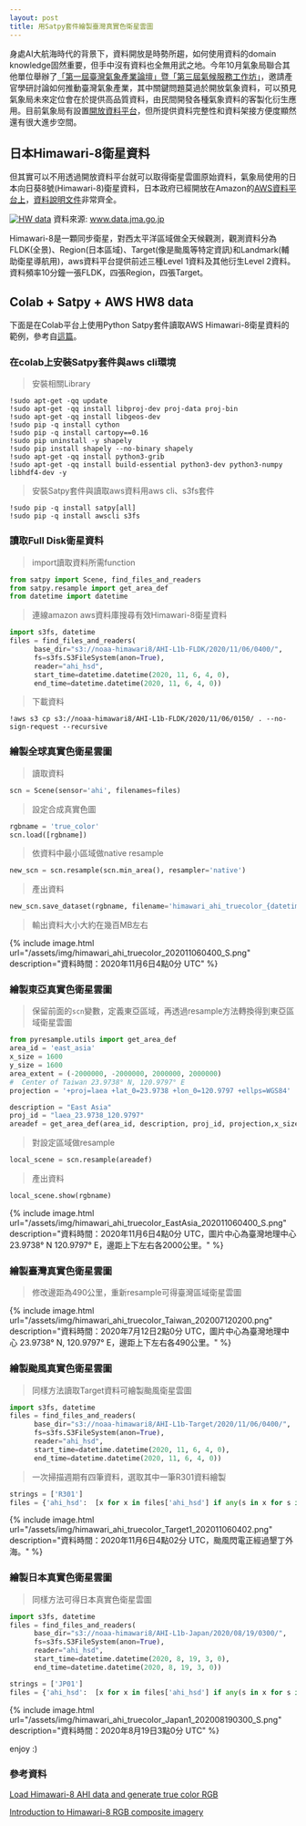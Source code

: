 ```yaml
---
layout: post
title: 用Satpy套件繪製臺灣真實色衛星雲圖
---
```


身處AI大航海時代的背景下，資料開放是時勢所趨，如何使用資料的domain knowledge固然重要，但手中沒有資料也全無用武之地。今年10月氣象局聯合其他單位舉辦了[「第一屆臺灣氣象產業論壇」暨「第三屆氣候服務工作坊」](https://www.weatherrisk.com/post/%E6%B0%A3%E8%B1%A1%E7%94%A2%E6%A5%AD%E7%99%BC%E5%B1%95%E5%8F%97%E5%88%B0%E9%87%8D%E8%A6%96)，邀請產官學研討論如何推動臺灣氣象產業，其中關鍵問題莫過於開放氣象資料，可以預見氣象局未來定位會在於提供高品質資料，由民間開發各種氣象資料的客製化衍生應用。目前氣象局有設置[開放資料平台](https://opendata.cwb.gov.tw/)，但所提供資料完整性和資料架接方便度顯然還有很大進步空間。

## 日本Himawari-8衛星資料

但其實可以不用透過開放資料平台就可以取得衛星雲圖原始資料，氣象局使用的日本向日葵8號(Himawari-8)衛星資料，日本政府已經開放在Amazon的[AWS資料平台上](https://registry.opendata.aws/noaa-himawari/)，[資料說明文件](https://www.data.jma.go.jp/mscweb/en/himawari89/space_segment/spsg_ahi.html)非常齊全。

<a href="https://www.data.jma.go.jp/mscweb/en/himawari89/space_segment/img/ahi_obs.png" target="_blank"><img src="https://www.data.jma.go.jp/mscweb/en/himawari89/space_segment/img/ahi_obs_s.png" alt="HW data"></a>
資料來源: www.data.jma.go.jp

Himawari-8是一顆同步衛星，對西太平洋區域做全天候觀測，觀測資料分為FLDK(全景)、Region(日本區域)、Target(像是颱風等特定資訊)和Landmark(輔助衛星導航用)，aws資料平台提供前述三種Level 1資料及其他衍生Level 2資料。資料頻率10分鐘一張FLDK，四張Region，四張Target。

## Colab + Satpy + AWS HW8 data

下面是在Colab平台上使用Python Satpy套件讀取AWS Himawari-8衛星資料的範例，參考自[這篇](https://github.com/pytroll/pytroll-examples/blob/master/satpy/ahi_true_color_pyspectral.ipynb)。

### 在colab上安裝Satpy套件與aws cli環境

> 安裝相關Library

```
!sudo apt-get -qq update
!sudo apt-get -qq install libproj-dev proj-data proj-bin
!sudo apt-get -qq install libgeos-dev
!sudo pip -q install cython
!sudo pip -q install cartopy==0.16
!sudo pip uninstall -y shapely
!sudo pip install shapely --no-binary shapely
!sudo apt-get -qq install python3-grib
!sudo apt-get -qq install build-essential python3-dev python3-numpy libhdf4-dev -y
```

> 安裝Satpy套件與讀取aws資料用aws cli、s3fs套件


```
!sudo pip -q install satpy[all] 
!sudo pip -q install awscli s3fs
```

### 讀取Full Disk衛星資料

> import讀取資料所需function

```python
from satpy import Scene, find_files_and_readers
from satpy.resample import get_area_def
from datetime import datetime
```

> 連線amazon aws資料庫搜尋有效Himawari-8衛星資料

```python
import s3fs, datetime
files = find_files_and_readers(
      base_dir="s3://noaa-himawari8/AHI-L1b-FLDK/2020/11/06/0400/",
      fs=s3fs.S3FileSystem(anon=True),
      reader="ahi_hsd",
      start_time=datetime.datetime(2020, 11, 6, 4, 0),
      end_time=datetime.datetime(2020, 11, 6, 4, 0))
```

> 下載資料

```
!aws s3 cp s3://noaa-himawari8/AHI-L1b-FLDK/2020/11/06/0150/ . --no-sign-request --recursive
```

### 繪製全球真實色衛星雲圖

> 讀取資料

```python
scn = Scene(sensor='ahi', filenames=files)
```

> 設定合成真實色圖

```python
rgbname = 'true_color'
scn.load([rgbname])
```

> 依資料中最小區域做native resample

```python
new_scn = scn.resample(scn.min_area(), resampler='native')
```

> 產出資料

```python
new_scn.save_dataset(rgbname, filename='himawari_ahi_truecolor_{datetime}.png'.format(datetime=scn.start_time.strftime('%Y%m%d%H%M')))
```
> 輸出資料大小大約在幾百MB左右

{% include image.html url="/assets/img/himawari_ahi_truecolor_202011060400_S.png" description="資料時間：2020年11月6日4點0分 UTC" %}


### 繪製東亞真實色衛星雲圖

> 保留前面的`scn`變數，定義東亞區域，再透過resample方法轉換得到東亞區域衛星雲圖

```python
from pyresample.utils import get_area_def
area_id = 'east_asia'
x_size = 1600
y_size = 1600
area_extent = (-2000000, -2000000, 2000000, 2000000)
#  Center of Taiwan 23.9738° N, 120.9797° E
projection = '+proj=laea +lat_0=23.9738 +lon_0=120.9797 +ellps=WGS84'

description = "East Asia"
proj_id = "laea_23.9738_120.9797"
areadef = get_area_def(area_id, description, proj_id, projection,x_size, y_size, area_extent)
```

> 對設定區域做resample

```python
local_scene = scn.resample(areadef)
```

> 產出資料

```python
local_scene.show(rgbname)
```

{% include image.html url="/assets/img/himawari_ahi_truecolor_EastAsia_202011060400_S.png" description="資料時間：2020年11月6日4點0分 UTC，圖片中心為臺灣地理中心 23.9738° N 120.9797° E，邊距上下左右各2000公里。" %}

### 繪製臺灣真實色衛星雲圖

> 修改邊距為490公里，重新resample可得臺灣區域衛星雲圖

{% include image.html url="/assets/img/himawari_ahi_truecolor_Taiwan_202007120200.png" description="資料時間：2020年7月12日2點0分 UTC，圖片中心為臺灣地理中心 23.9738° N, 120.9797° E，邊距上下左右各490公里。" %}

### 繪製颱風真實色衛星雲圖

> 同樣方法讀取Target資料可繪製颱風衛星雲圖

```python
import s3fs, datetime
files = find_files_and_readers(
      base_dir="s3://noaa-himawari8/AHI-L1b-Target/2020/11/06/0400/",
      fs=s3fs.S3FileSystem(anon=True),
      reader="ahi_hsd",
      start_time=datetime.datetime(2020, 11, 6, 4, 0),
      end_time=datetime.datetime(2020, 11, 6, 4, 0))
```

> 一次掃描週期有四筆資料，選取其中一筆R301資料繪製

```python
strings = ['R301']
files = {'ahi_hsd':  [x for x in files['ahi_hsd'] if any(s in x for s in strings)] }
```

{% include image.html url="/assets/img/himawari_ahi_truecolor_Target1_202011060402.png" description="資料時間：2020年11月6日4點02分 UTC，颱風閃電正經過墾丁外海。" %}

### 繪製日本真實色衛星雲圖

> 同樣方法可得日本真實色衛星雲圖

```python
import s3fs, datetime
files = find_files_and_readers(
      base_dir="s3://noaa-himawari8/AHI-L1b-Japan/2020/08/19/0300/",
      fs=s3fs.S3FileSystem(anon=True),
      reader="ahi_hsd",
      start_time=datetime.datetime(2020, 8, 19, 3, 0),
      end_time=datetime.datetime(2020, 8, 19, 3, 0))
```

```python
strings = ['JP01']
files = {'ahi_hsd':  [x for x in files['ahi_hsd'] if any(s in x for s in strings)] }
```

{% include image.html url="/assets/img/himawari_ahi_truecolor_Japan1_202008190300_S.png" description="資料時間：2020年8月19日3點0分 UTC" %}


enjoy :)


### 參考資料

[Load Himawari-8 AHI data and generate true color RGB](https://github.com/pytroll/pytroll-examples/blob/master/satpy/ahi_true_color_pyspectral.ipynb)

[Introduction to Himawari-8 RGB composite imagery](https://www.data.jma.go.jp/mscweb/technotes/msctechrep65-1.pdf)